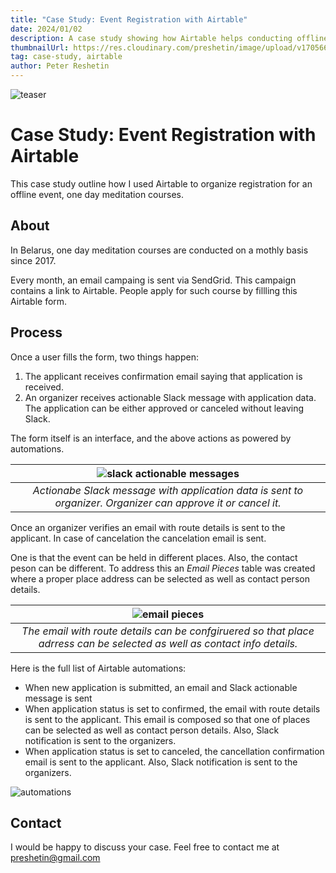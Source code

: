 ```yaml
---
title: "Case Study: Event Registration with Airtable"
date: 2024/01/02
description: A case study showing how Airtable helps conducting offline events.
thumbnailUrl: https://res.cloudinary.com/preshetin/image/upload/v1705661365/preshetin.com/airtable-one-day-course/teaser-1_fcwhl4.png
tag: case-study, airtable
author: Peter Reshetin
---
```


![teaser](https://res.cloudinary.com/preshetin/image/upload/v1705661365/preshetin.com/airtable-one-day-course/teaser-1_fcwhl4.png)

# Case Study: Event Registration with Airtable

This case study outline how I used Airtable to organize registration for an offline event, one day meditation courses.

## About

In Belarus, one day meditation courses are conducted on a mothly basis since 2017. 

Every month, an email campaing is sent via SendGrid. This campaign contains a link to Airtable. People apply for such course by fillling this Airtable form. 

## Process

Once a user fills the form, two things happen:
1. The applicant receives confirmation email saying that application is received.
2. An organizer receives actionable Slack message with application data. The application can be either approved or canceled without leaving Slack.

The form itself is an interface, and the above actions as powered by automations.

| ![slack actionable messages](https://res.cloudinary.com/preshetin/image/upload/v1705661365/preshetin.com/airtable-one-day-course/slack-actionable_message_m3esmd.png) | 
|:--:| 
| *Actionabe Slack message with application data is sent to organizer. Organizer can approve it or cancel it.* |

Once an organizer verifies an email with route details is sent to the applicant. In case of cancelation the cancelation email is sent.

One is that the event can be held in different places. Also, the contact peson can be different. To address this an *Email Pieces* table was created where a proper place address can be selected as well as contact person details.

| ![email pieces](https://res.cloudinary.com/preshetin/image/upload/v1705661366/preshetin.com/airtable-one-day-course/email-pieces_vell0d.png) | 
|:--:| 
| *The email with route details can be confgiruered so that place adrress can be selected as well as contact info details.* |

Here is the full list of Airtable automations:
- When new application is submitted, an email and Slack actionable message is sent
- When application status is set to confirmed, the email with route details is sent to the applicant. This email is composed so that one of places can be selected as well as contact person details. Also, Slack notification is sent to the organizers.
- When application status is set to canceled, the cancellation confirmation email is sent to the applicant. Also, Slack notification is sent to the organizers.

![automations](https://res.cloudinary.com/preshetin/image/upload/v1705661366/preshetin.com/airtable-one-day-course/automations_h4cuft.png)

## Contact

I would be happy to discuss your case. Feel free to contact me at preshetin@gmail.com
